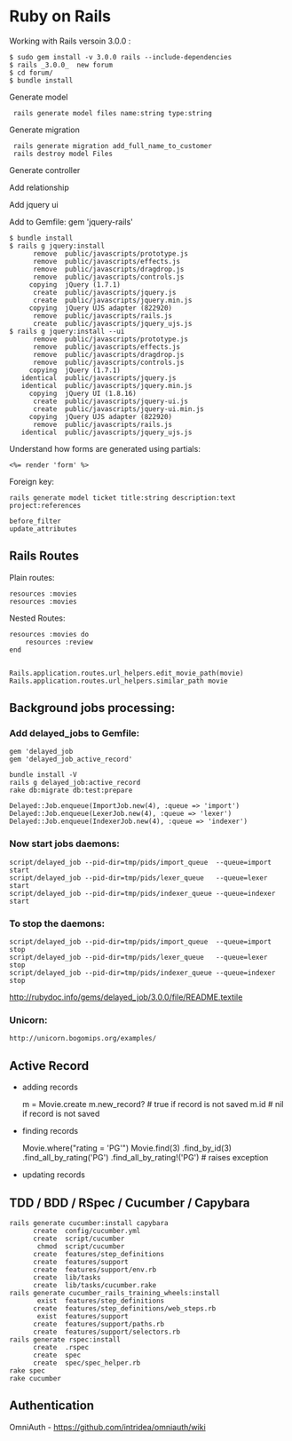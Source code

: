 # Ruby on Rails

Working with Rails versoin 3.0.0 :

    $ sudo gem install -v 3.0.0 rails --include-dependencies
    $ rails _3.0.0_  new forum
    $ cd forum/
    $ bundle install
    
Generate model

     rails generate model files name:string type:string

Generate migration

     rails generate migration add_full_name_to_customer
     rails destroy model Files
    
Generate controller

Add relationship

Add jquery ui

Add to Gemfile: gem 'jquery-rails'

    $ bundle install
    $ rails g jquery:install
          remove  public/javascripts/prototype.js
          remove  public/javascripts/effects.js
          remove  public/javascripts/dragdrop.js
          remove  public/javascripts/controls.js
         copying  jQuery (1.7.1)
          create  public/javascripts/jquery.js
          create  public/javascripts/jquery.min.js
         copying  jQuery UJS adapter (822920)
          remove  public/javascripts/rails.js
          create  public/javascripts/jquery_ujs.js
    $ rails g jquery:install --ui
          remove  public/javascripts/prototype.js
          remove  public/javascripts/effects.js
          remove  public/javascripts/dragdrop.js
          remove  public/javascripts/controls.js
         copying  jQuery (1.7.1)
       identical  public/javascripts/jquery.js
       identical  public/javascripts/jquery.min.js
         copying  jQuery UI (1.8.16)
          create  public/javascripts/jquery-ui.js
          create  public/javascripts/jquery-ui.min.js
         copying  jQuery UJS adapter (822920)
          remove  public/javascripts/rails.js
       identical  public/javascripts/jquery_ujs.js
    

Understand how forms are generated using partials:

    <%= render 'form' %>
    

Foreign key:

    rails generate model ticket title:string description:text project:references
    
    before_filter
    update_attributes
    

## Rails Routes

Plain routes:

    resources :movies
    resources :movies
    

Nested Routes:

    resources :movies do
        resources :review
    end
    

    Rails.application.routes.url_helpers.edit_movie_path(movie)
    Rails.application.routes.url_helpers.similar_path movie
    

## Background jobs processing:

### Add delayed_jobs to Gemfile:

    gem 'delayed_job
    gem 'delayed_job_active_record'
    
    bundle install -V
    rails g delayed_job:active_record
    rake db:migrate db:test:prepare
    
    Delayed::Job.enqueue(ImportJob.new(4), :queue => 'import')
    Delayed::Job.enqueue(LexerJob.new(4), :queue => 'lexer')
    Delayed::Job.enqueue(IndexerJob.new(4), :queue => 'indexer')
    
### Now start jobs daemons:

    script/delayed_job --pid-dir=tmp/pids/import_queue  --queue=import  start
    script/delayed_job --pid-dir=tmp/pids/lexer_queue   --queue=lexer   start
    script/delayed_job --pid-dir=tmp/pids/indexer_queue --queue=indexer start
    
### To stop the daemons:

    script/delayed_job --pid-dir=tmp/pids/import_queue  --queue=import  stop
    script/delayed_job --pid-dir=tmp/pids/lexer_queue   --queue=lexer   stop
    script/delayed_job --pid-dir=tmp/pids/indexer_queue --queue=indexer stop
    
http://rubydoc.info/gems/delayed_job/3.0.0/file/README.textile

### Unicorn:

    http://unicorn.bogomips.org/examples/
    

## Active Record


* adding records

    m = Movie.create
    m.new_record? # true if record is not saved
    m.id # nil if record is not saved
    
* finding records

    Movie.where("rating = 'PG'")
    Movie.find(3)
    .find_by_id(3)
    .find_all_by_rating('PG')
    .find_all_by_rating!('PG') # raises exception
    
* updating records


## TDD / BDD / RSpec / Cucumber / Capybara

    rails generate cucumber:install capybara
          create  config/cucumber.yml
          create  script/cucumber
           chmod  script/cucumber
          create  features/step_definitions
          create  features/support
          create  features/support/env.rb
          create  lib/tasks
          create  lib/tasks/cucumber.rake
    rails generate cucumber_rails_training_wheels:install
           exist  features/step_definitions
          create  features/step_definitions/web_steps.rb
           exist  features/support
          create  features/support/paths.rb
          create  features/support/selectors.rb
    rails generate rspec:install
          create  .rspec
          create  spec
          create  spec/spec_helper.rb
    rake spec
    rake cucumber
    

## Authentication

OmniAuth - https://github.com/intridea/omniauth/wiki


